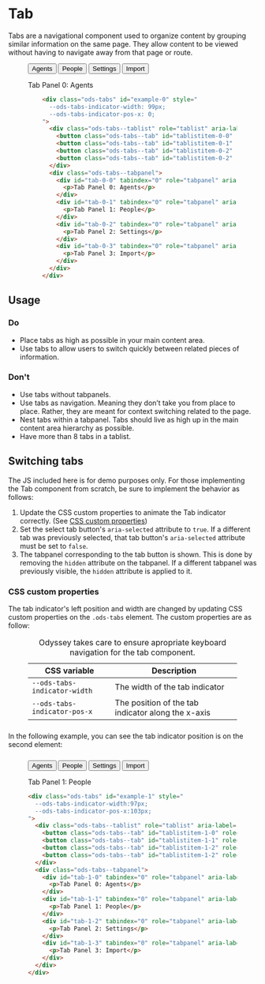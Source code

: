 # Tab

Tabs are a navigational component used to organize content by grouping similar information on the same page. They allow content to be viewed without having to navigate away from that page or route.

<figure class="nimatron--example">
  <div class="nimatron--rendered">
    <div class="ods-tabs" id="example-0" style="
      --ods-tabs-indicator-width: 99px;
      --ods-tabs-indicator-pos-x: 0;
    ">
      <div class="ods-tabs--tablist" role="tablist" aria-label="">
        <button class="ods-tabs--tab" id="tablistitem-0-0" role="tab" aria-selected="true" aria-controls="tab-0-0">Agents</button>
        <button class="ods-tabs--tab" id="tablistitem-0-1" role="tab" aria-selected="false" aria-controls="tab-0-1">People</button>
        <button class="ods-tabs--tab" id="tablistitem-0-2" role="tab" aria-selected="false" aria-controls="tab-0-2">Settings</button>
        <button class="ods-tabs--tab" id="tablistitem-0-2" role="tab" aria-selected="false" aria-controls="tab-0-3">Import</button>
      </div>
      <div class="ods-tabs--tabpanel">
        <div id="tab-0-0" tabindex="0" role="tabpanel" aria-labelledby="tablistit-0-0">
          <p>Tab Panel 0: Agents</p>
        </div>
        <div id="tab-0-1" tabindex="0" role="tabpanel" aria-labelledby="tablistitem-0-1" hidden="">
          <p>Tab Panel 1: People</p>
        </div>
        <div id="tab-0-2" tabindex="0" role="tabpanel" aria-labelledby="tablistitem-0-2" hidden="">
          <p>Tab Panel 2: Settings</p>
        </div>
        <div id="tab-0-3" tabindex="0" role="tabpanel" aria-labelledby="tablistitem-0-3" hidden="">
          <p>Tab Panel 3: Import</p>
        </div>
      </div>
    </div>
  </div>

```html
    <div class="ods-tabs" id="example-0" style="
      --ods-tabs-indicator-width: 99px;
      --ods-tabs-indicator-pos-x: 0;
    ">
      <div class="ods-tabs--tablist" role="tablist" aria-label="">
        <button class="ods-tabs--tab" id="tablistitem-0-0" role="tab" aria-selected="true" aria-controls="tab-0-0">Agents</button>
        <button class="ods-tabs--tab" id="tablistitem-0-1" role="tab" aria-selected="false" aria-controls="tab-0-1">People</button>
        <button class="ods-tabs--tab" id="tablistitem-0-2" role="tab" aria-selected="false" aria-controls="tab-0-2">Settings</button>
        <button class="ods-tabs--tab" id="tablistitem-0-2" role="tab" aria-selected="false" aria-controls="tab-0-3">Import</button>
      </div>
      <div class="ods-tabs--tabpanel">
        <div id="tab-0-0" tabindex="0" role="tabpanel" aria-labelledby="tablistit-0-0">
          <p>Tab Panel 0: Agents</p>
        </div>
        <div id="tab-0-1" tabindex="0" role="tabpanel" aria-labelledby="tablistitem-0-1" hidden="">
          <p>Tab Panel 1: People</p>
        </div>
        <div id="tab-0-2" tabindex="0" role="tabpanel" aria-labelledby="tablistitem-0-2" hidden="">
          <p>Tab Panel 2: Settings</p>
        </div>
        <div id="tab-0-3" tabindex="0" role="tabpanel" aria-labelledby="tablistitem-0-3" hidden="">
          <p>Tab Panel 3: Import</p>
        </div>
      </div>
    </div>
```
</figure>

## Usage

### Do

- Place tabs as high as possible in your main content area.
- Use tabs to allow users to switch quickly between related pieces of information.

### Don't

- Use tabs without tabpanels.
- Use tabs as navigation. Meaning they don’t take you from place to place. Rather, they are meant for context switching related to the page.
- Nest tabs within a tabpanel. Tabs should live as high up in the main content area hierarchy as possible.
- Have more than 8 tabs in a tablist.

<!-- ## Anatomy

### Tablist
The tablist is the parent element that houses tabs. It provides no style in and of itself.

### Tab
The tab is the element in which the user clicks to change to the corresponding tabpanel.

### Tab indicator
The tab indicator is a pseudo-element used to indicate the active tab. Its position changes by calculating the left offset, as well as the width of the active tab element. (See [Switching Tabs](#switching-tabs))

### Tabpanel
A tabpanel is a simple container element. For each tab, there is an associated tab panel which contains the content associated with that tab. -->

## Switching tabs

The JS included here is for demo purposes only. For those implementing the Tab component from scratch, be sure to implement the behavior as follows:

1. Update the CSS custom properties to animate the Tab indicator correctly. (See [CSS custom properties](#css-custom-properties))
2. Set the select tab button's `aria-selected` attribute to `true`. If a different tab was previously selected, that tab button's `aria-selected` attribute must be set to `false`.
3. The tabpanel corresponding to the tab button is shown. This is done by removing the `hidden` attribute on the tabpanel. If a different tabpanel was previously visible, the `hidden` attribute is applied to it.

### CSS custom properties
The tab indicator's left position and width are changed by updating CSS custom properties on the `.ods-tabs` element. The custom properties are as follow:

<figure class="ods-table--figure">
  <table class="ods-table">
    <caption>Odyssey takes care to ensure apropriate keyboard navigation for the tab component.</caption>
    <thead>
      <tr>
        <th scope="column">CSS variable</th>
        <th scope="column">Description</th>
      </tr>
    </thead>
    <tbody>
      <tr>
        <td><code>--ods-tabs-indicator-width</code></td>
        <td>The width of the tab indicator</td>
      </tr>
      <tr>
        <td><code>--ods-tabs-indicator-pos-x</code></td>
        <td>The position of the tab indicator along the x-axis</td>
      </tr>
    </tbody>
  </table>
</figure>

<p style="margin: 1.5rem 0">In the following example, you can see the tab indicator position is on the second element:</p>

<figure class="nimatron--example">
  <div class="nimatron--rendered">
    <div class="ods-tabs" id="example-1" style="
      --ods-tabs-indicator-width:97px;
      --ods-tabs-indicator-pos-x:103px;
    ">
      <div class="ods-tabs--tablist" role="tablist" aria-label="">
        <button class="ods-tabs--tab" id="tablistitem-1-0" role="tab" aria-selected="false" aria-controls="tab-1-0">Agents</button>
        <button class="ods-tabs--tab" id="tablistitem-1-1" role="tab" aria-selected="true" aria-controls="tab-1-1">People</button>
        <button class="ods-tabs--tab" id="tablistitem-1-2" role="tab" aria-selected="false" aria-controls="tab-1-2">Settings</button>
        <button class="ods-tabs--tab" id="tablistitem-1-2" role="tab" aria-selected="false" aria-controls="tab-1-3">Import</button>
      </div>
      <div class="ods-tabs--tabpanel">
        <div id="tab-1-0" tabindex="0" role="tabpanel" aria-labelledby="tablistit-1-0" hidden="">
          <p>Tab Panel 0: Agents</p>
        </div>
        <div id="tab-1-1" tabindex="0" role="tabpanel" aria-labelledby="tablistitem-1-1">
          <p>Tab Panel 1: People</p>
        </div>
        <div id="tab-1-2" tabindex="0" role="tabpanel" aria-labelledby="tablistitem-1-2" hidden="">
          <p>Tab Panel 2: Settings</p>
        </div>
        <div id="tab-1-3" tabindex="0" role="tabpanel" aria-labelledby="tablistitem-1-3" hidden="">
          <p>Tab Panel 3: Import</p>
        </div>
      </div>
    </div>
  </div>

```html
<div class="ods-tabs" id="example-1" style="
  --ods-tabs-indicator-width:97px;
  --ods-tabs-indicator-pos-x:103px;
">
  <div class="ods-tabs--tablist" role="tablist" aria-label="">
    <button class="ods-tabs--tab" id="tablistitem-1-0" role="tab" aria-selected="false" aria-controls="tab-1-0">Agents</button>
    <button class="ods-tabs--tab" id="tablistitem-1-1" role="tab" aria-selected="true" aria-controls="tab-1-1">People</button>
    <button class="ods-tabs--tab" id="tablistitem-1-2" role="tab" aria-selected="false" aria-controls="tab-1-2">Settings</button>
    <button class="ods-tabs--tab" id="tablistitem-1-2" role="tab" aria-selected="false" aria-controls="tab-1-3">Import</button>
  </div>
  <div class="ods-tabs--tabpanel">
    <div id="tab-1-0" tabindex="0" role="tabpanel" aria-labelledby="tablistit-1-0" hidden="">
      <p>Tab Panel 0: Agents</p>
    </div>
    <div id="tab-1-1" tabindex="0" role="tabpanel" aria-labelledby="tablistitem-1-1">
      <p>Tab Panel 1: People</p>
    </div>
    <div id="tab-1-2" tabindex="0" role="tabpanel" aria-labelledby="tablistitem-1-2" hidden="">
      <p>Tab Panel 2: Settings</p>
    </div>
    <div id="tab-1-3" tabindex="0" role="tabpanel" aria-labelledby="tablistitem-1-3" hidden="">
      <p>Tab Panel 3: Import</p>
    </div>
  </div>
</div>
```
</figure>

<!-- 
## Accessibility

### Keyboard support
<figure class="ods-table--figure">
  <table class="ods-table">
    <caption>When implementing this component you should consider the following keyboard behaviors.</caption>
    <thead>
      <tr>
        <th scope="column">Key</th>
        <th scope="column">Behavior</th>
      </tr>
    </thead>
    <tbody>
      <tr>
        <th scope="row" rowspan="2"><kbd>Tab</kbd></th>
        <td>When focus moves in to <code>tablist</code> the focus is placed on the first <code>tab</code> element.</td>
      </tr>
      <tr>
        <td>Unlike the right arrow key, if you tab past the last element, the tab focus continues down the page as normal. In this case, it should set focus in to the active <code>tabpanel</code></td>
      </tr>
      <tr>
        <td><kbd>Enter</kbd> <kbd>Space</kbd></td>
        <td>When focus is placed on a tab, the corresponding <code>tabpanel</code> is activated/displayed.</td>
      </tr>
      <tr>
        <th scope="row" rowspan="2"><kbd>Right Arrow</kbd></th>
        <td>When focus is within the <code>tablist</code> the next tab is selected.</td>
      </tr>
      <tr>
        <td>If the last tab is focused the focus is moved to the first tab.</td>
      </tr>
      <tr>
        <th scope="row" rowspan="2"><kbd>Left Arrow</kbd></th>
        <td>When focus is within the <code>tablist</code> the previous tab is selected.</td>
      </tr>
      <tr>
        <td>If the first tab is focused the focus is moved to the last tab.</td>
      </tr>
      <tr>
        <td><kbd>Home</kbd></td>
        <td>If a tab has focus, the focus is moved to the first tab.</td>
      </tr>
      <tr>
        <td><kbd>End</kbd></td>
        <td>If a tab has focus, the focus is moved to the last tab.</td>
      </tr>
    </tbody>
  </table>
</figure> -->

<script>
// TODO: Set active tab on load
class Tab {
    constructor (element) {
      this.element = document.querySelectorAll(element)[0]
      this.selectedTabProperties = {
        index: 0,
        width: 0,
        posX: 0
      }
      this.init()
    }
    
    init () {
      const element = this.element
      element.addEventListener('click', (event) => {
        const target = event.target
        const isButton = target.tagName === 'BUTTON'
        const hasRole = target.hasAttribute('role')
        const isTab = isButton && hasRole

        if (isTab) {
          this.updateTabs(event)
        }
      });
    }
    // TODO: This method is too damn big. Consider breaking it up a bit.
    updateTabs (event) {
      const element = this.element
      // New Tabs
      const newTabElement = event.target
      const newTabIndex = [...newTabElement.parentElement.children].indexOf(newTabElement)
      const newTabWidth = newTabElement.offsetWidth
      const newPosX = newTabElement.offsetLeft
      
      // Old Tabs
      const oldTabIndex = this.selectedTabProperties.index
      const oldTabElement = [...newTabElement.parentNode.children][oldTabIndex]
      
      // New/Old TabPanels
      const oldTabPanelElement = [...element.querySelectorAll('.ods-tabs--tabpanel')[0].children][oldTabIndex]
      const newTabPanelElement = [...element.querySelectorAll('.ods-tabs--tabpanel')[0].children][newTabIndex]

      // Update aria-selected attributes
      oldTabElement.setAttribute('aria-selected', 'false')
      newTabElement.setAttribute('aria-selected', 'true')

      // Update Tab Custom Properties     
      element.style.setProperty('--ods-tabs-indicator-width', `${newTabWidth}px`);
      element.style.setProperty('--ods-tabs-indicator-pos-x', `${newPosX}px`);
      
      // Show/Hide tab panels
      oldTabPanelElement.setAttribute('hidden', '')
      newTabPanelElement.removeAttribute('hidden')

      // Update class tab props for future use
      this.selectedTabProperties = {
        index: newTabIndex,
        width: newTabWidth,
        posX: newPosX
      }
    }
  }

  new Tab('#example-0')
</script>

